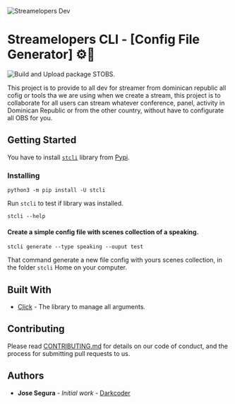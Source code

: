 ![Streamelopers Dev](https://streamelopers.org/assets/img/logos/logo-white-bg.png)

# Streamelopers CLI - [Config File Generator] ⚙️🚀

![Build and Upload package STOBS.](https://github.com/DarkCode01/streamelopers-cli/workflows/Build%20and%20Upload%20package%20STOBS./badge.svg)

This project is to provide to all dev for streamer from dominican republic all cofig or tools tha we are using when we create a stream, this project is to collaborate for all users can stream whatever conference, panel, activity in Dominican Republic or from the other country, without have to configurate all OBS for you.

## Getting Started

You have to install [`stcli`](https://pypi.org/manage/project/stcli/releases/) library from [Pypi](https://pypi.org/).

### Installing

```
python3 -m pip install -U stcli
```
Run `stcli` to test if library was installed.
```
stcli --help
```

#### Create a simple config file with scenes collection of a speaking.
```
stcli generate --type speaking --ouput test
```
That command generate a new file config with yours scenes collection, in the folder `stcli` Home on your computer.

## Built With

* [Click](https://click.palletsprojects.com/) - The library to manage all arguments.

## Contributing

Please read [CONTRIBUTING.md](https://gist.github.com/PurpleBooth/b24679402957c63ec426) for details on our code of conduct, and the process for submitting pull requests to us.

## Authors

* **Jose Segura** - *Initial work* - [Darkcoder](https://github.com/Darkcode01)

